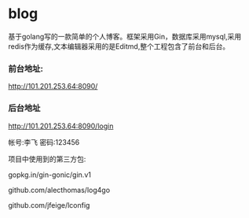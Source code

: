 # blog

基于golang写的一款简单的个人博客。框架采用Gin，数据库采用mysql,采用redis作为缓存,文本编辑器采用的是Editmd,整个工程包含了前台和后台。


### 前台地址:

http://101.201.253.64:8090/   

### 后台地址

http://101.201.253.64:8090/login

帐号:李飞  密码:123456



项目中使用到的第三方包:

gopkg.in/gin-gonic/gin.v1

github.com/alecthomas/log4go

github.com/jfeige/lconfig


